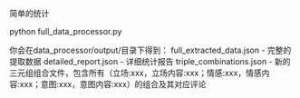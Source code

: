 简单的统计


python full_data_processor.py


你会在data_processor/output/目录下得到：
full_extracted_data.json - 完整的提取数据
detailed_report.json - 详细统计报告
triple_combinations.json - 新的三元组组合文件，包含所有（立场:xxx，立场内容:xxx；情感:xxx，情感内容:xxx；意图:xxx，意图内容:xxx）的组合及其对应评论